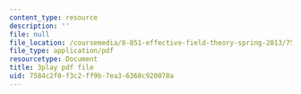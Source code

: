 ```yaml
---
content_type: resource
description: ''
file: null
file_location: /coursemedia/8-851-effective-field-theory-spring-2013/7584c2f0f3c2ff9b7ea36368c920078a_k0vA0aTcUZA.pdf
file_type: application/pdf
resourcetype: Document
title: 3play pdf file
uid: 7584c2f0-f3c2-ff9b-7ea3-6368c920078a
---
```

